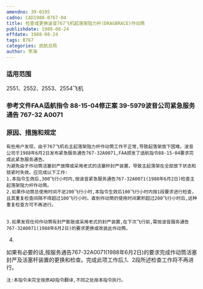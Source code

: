 ```yaml
---
amendno: 39-0195  
cadno: CAD1988-B767-04  
title: 检查或更换波音767飞机起落架阻力杆(DRAGBRACE)作动筒  
publishdate: 1988-08-24  
effdate: 1988-08-24  
tags: B767  
categories: 民航总局  
author: 李海  
---
```

  
### 适用范围  
2551、2552、2553、2554飞机  
  
<!--more-->  
### 参考文件FAA适航指令 88-15-04修正案 39-5979波音公司紧急服务通告 767-32 A0071  
  
### 原因、措施和规定  
    有些用户发现，由于767飞机右主起落架阻力杆作动筒工作不正常,导致起落架放下困难。波音公司于1988年6月2日发布紧急服务通告767-32A0071,FAA颁发了适航指令88-15-04要求完成此紧急服务通告。  
    为避免由于作动筒活塞封严故障或采用老式的活塞杆封严装置，导致主起落架在全部放下状态和锁紧时失效。应完成以下工作:  
    1.本指令生效后,300飞行小时内,按波音紧急服务通告767-32A0071(1988年6月2日)检查主起落架阻力杆作动筒。  
    2.如果作动筒总使用时间不足200飞行小时,本指令生效后100飞行小时内按1段要求进行检查，且其重复检查间隔不得超过100飞行小时。直到作动筒的使用时间累积超过200飞行小时后,这种重复检查方可不再进行。  
  
  
    3.如果发现任何作动筒有封严膨胀或采用老式的封严装置,在下次飞行前,需按波音服务通告767-32A0071(1988年6月2日)的要求更换或改装此作动筒。  
4.  
如果有必要的话,按服务通告767-32A0071(1988年6月2日)的要求完成作动筒活塞封严及活塞杆装置的更换和检查。完成此项工作后,1、2段所述检查工作将不再进行。  
  
    注:本指令未完全按原AD指令翻译,不同之处按本指令执行。  
